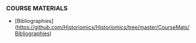 ### COURSE MATERIALS
* [Bibliographies] (https://github.com/Historiomics/Historiomics/tree/master/CourseMats/Bibliographies)
